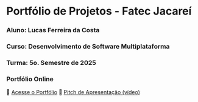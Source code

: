 # Portfólio de Projetos - Fatec Jacareí
### Aluno: Lucas Ferreira da Costa
### Curso: Desenvolvimento de Software Multiplataforma
### Turma: 5o. Semestre de 2025

### Portfólio Online  
🔗 [Acesse o Portfólio](LINK_PARA_PORTFOLIO)
🎤 [Pitch de Apresentação (vídeo)](LINK_PARA_VIDEO_NO_TEAMS)